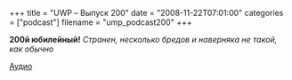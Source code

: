 +++
title = "UWP – Выпуск 200"
date = "2008-11-22T07:01:00"
categories = ["podcast"]
filename = "ump_podcast200"
+++


**200й юбилейный!**
_Странен, несколько бредов и наверняка не такой, как обычно_

[Аудио](https://podcast.umputun.com/media/ump_podcast200.mp3)
<audio src="https://podcast.umputun.com/media/ump_podcast200.mp3" preload="none">